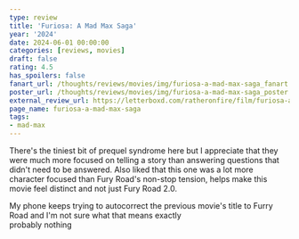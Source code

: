 ```yaml
---
type: review
title: 'Furiosa: A Mad Max Saga'
year: '2024'
date: 2024-06-01 00:00:00
categories: [reviews, movies]
draft: false
rating: 4.5
has_spoilers: false
fanart_url: /thoughts/reviews/movies/img/furiosa-a-mad-max-saga_fanart.png
poster_url: /thoughts/reviews/movies/img/furiosa-a-mad-max-saga_poster.png
external_review_url: https://letterboxd.com/ratheronfire/film/furiosa-a-mad-max-saga/
page_name: furiosa-a-mad-max-saga
tags:
- mad-max
---
```


There's the tiniest bit of prequel syndrome here but I appreciate that they were much more focused on telling a story than answering questions that didn't need to be answered. Also liked that this one was a lot more character focused than Fury Road's non-stop tension, helps make this movie feel distinct and not just Fury Road 2.0.

My phone keeps trying to autocorrect the previous movie's title to Furry Road and I'm not sure what that means exactly  
probably nothing

